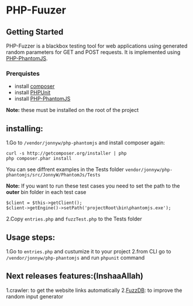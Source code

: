 # PHP-Fuuzer

## Getting Started 
PHP-Fuzzer is a blackbox testing tool for web applications using generated random parameters for GET and POST requests.
It is implemented using [PHP-PhantomJS](https://github.com/jonnnnyw/php-phantomjs/).

### Prerquistes

- install [composer](https://getcomposer.org/)
- install [PHPUnit](https://phpunit.de/)
- install [PHP-PhantomJS](https://github.com/jonnnnyw/php-phantomjs/)

**Note:** these must be installed on the root of the project

## installing:

1.Go to <code>/vendor/jonnyw/php-phantomjs</code> and install composer again:
```
curl -s http://getcomposer.org/installer | php
php composer.phar install
```
You can see diffrent examples in the Tests folder `vendor/jonnyw/php-phantomjs/src/JonnyW/PhantomJs/Tests`

**Note:** If you want to run these test cases you need to set the path to the **outer** bin folder in each test case
```
$client = $this->getClient();
$client->getEngine()->setPath('projectRoot\bin\phantomjs.exe');
```
2.Copy <code>entries.php</code> and <code>fuzzTest.php</code> to the Tests folder

## Usage steps:
1.Go to `entries.php` and custumize it to your project
2.from CLI go to `/vendor/jonnyw/php-phantomjs` and run `phpunit` command

## Next releases features:(InshaaAllah)

1.crawler: to get the website links automatically</li>
2.[FuzzDB](https://github.com/fuzzdb-project/fuzzdb): to improve the random input generator
